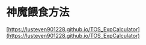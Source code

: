 # 神魔餵食方法
[https://lusteven901228.github.io/TOS_ExpCalculator](https://lusteven901228.github.io/TOS_ExpCalculator)
